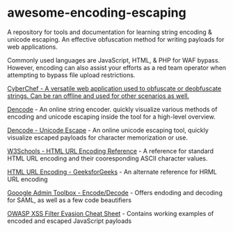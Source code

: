 # awesome-encoding-escaping

A repository for tools and documentation for learning string encoding & unicode escaping. An effective obfuscation method for writing payloads for web applications. 

Commonly used languages are JavaScript, HTML, & PHP for WAF bypass. However, encoding can also assist your efforts as a red team operator when attempting to bypass file upload restrictions.

[CyberChef - A versatile web application used to obfuscate or deobfuscate strings. Can be ran offline and used for other scenarios as well.](https://gchq.github.io/CyberChef/)

[Dencode](https://dencode.com/en/string) - An online string encoder. quickly visualize various methods of encoding and unicode escaping inside the tool for a high-level overview.

[Dencode - Unicode Escape](https://dencode.com/en/string/unicode-escape) - An online unicode escaping tool, quickly visualize escaped payloads for character memorization or use.

[W3Schools - HTML URL Encoding Reference](https://www.w3schools.com/tags/ref_urlencode.ASP) - A reference for standard HTML URL encoding and their cooresponding ASCII character values.

[HTML URL Encoding - GeeksforGeeks](https://www.geeksforgeeks.org/html-url-encoding/) - An alternate reference for HRML URL encoding

[Gooogle Admin Toolbox - Encode/Decode](https://toolbox.googleapps.com/apps/encode_decode/) - Offers endoding and decoding for SAML, as well as a few code beautifiers

[OWASP XSS Filter Evasion Cheat Sheet](https://cheatsheetseries.owasp.org/cheatsheets/XSS_Filter_Evasion_Cheat_Sheet.html) - Contains working examples of encoded and escaped JavaScript payloads
